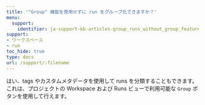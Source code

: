 ```yaml
---
title: '"Group" 機能を使用せずに run をグループ化できますか？'
menu:
  support:
    identifier: ja-support-kb-articles-group_runs_without_group_feature
support:
- ワークスペース
- run
toc_hide: true
type: docs
url: /support/:filename
---
```


はい、tags やカスタムメタデータを使用して runs を分類することもできます。これは、プロジェクトの Workspace および Runs ビューで利用可能な `Group` ボタンを使用して行えます。
